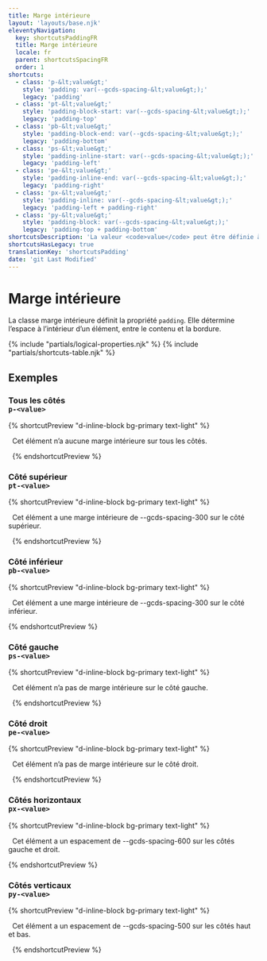 ```yaml
---
title: Marge intérieure
layout: 'layouts/base.njk'
eleventyNavigation:
  key: shortcutsPaddingFR
  title: Marge intérieure
  locale: fr
  parent: shortcutsSpacingFR
  order: 1
shortcuts:
  - class: 'p-&lt;value&gt;'
    style: 'padding: var(--gcds-spacing-&lt;value&gt;);'
    legacy: 'padding'
  - class: 'pt-&lt;value&gt;'
    style: 'padding-block-start: var(--gcds-spacing-&lt;value&gt;);'
    legacy: 'padding-top'
  - class: 'pb-&lt;value&gt;'
    style: 'padding-block-end: var(--gcds-spacing-&lt;value&gt;);'
    legacy: 'padding-bottom'
  - class: 'ps-&lt;value&gt;'
    style: 'padding-inline-start: var(--gcds-spacing-&lt;value&gt;);'
    legacy: 'padding-left'
  - class: 'pe-&lt;value&gt;'
    style: 'padding-inline-end: var(--gcds-spacing-&lt;value&gt;);'
    legacy: 'padding-right'
  - class: 'px-&lt;value&gt;'
    style: 'padding-inline: var(--gcds-spacing-&lt;value&gt;);'
    legacy: 'padding-left + padding-right'
  - class: 'py-&lt;value&gt;'
    style: 'padding-block: var(--gcds-spacing-&lt;value&gt;);'
    legacy: 'padding-top + padding-bottom'
shortcutsDescription: 'La valeur <code>value</code> peut être définie à l’une de nos <a href="/fr/styles/espacement/">unités d’espacement prédéfinies</a> (<code>0</code> - <code>1250</code>).'
shortcutsHasLegacy: true
translationKey: 'shortcutsPadding'
date: 'git Last Modified'
---
```


# Marge intérieure

La classe marge intérieure définit la propriété `padding`. Elle détermine l’espace à l’intérieur d’un élément, entre le contenu et la bordure.

{% include "partials/logical-properties.njk" %}
{% include "partials/shortcuts-table.njk" %}

## Exemples

### Tous les côtés<br/>`p-<value>`

{% shortcutPreview "d-inline-block bg-primary text-light" %}

<p class="p-0">
  Cet élément n’a aucune marge intérieure sur tous les côtés.
</p> 
{% endshortcutPreview %}

### Côté supérieur<br/>`pt-<value>`

{% shortcutPreview "d-inline-block bg-primary text-light" %}

<p class="pt-300">
  Cet élément a une marge intérieure de --gcds-spacing-300 sur le côté supérieur.
</p> 
{% endshortcutPreview %}

### Côté inférieur<br/>`pb-<value>`

{% shortcutPreview "d-inline-block bg-primary text-light" %}

<p class="pb-300">
  Cet élément a une marge intérieure de --gcds-spacing-300 sur le côté inférieur.
</p>
{% endshortcutPreview %}

### Côté gauche<br/>`ps-<value>`

{% shortcutPreview "d-inline-block bg-primary text-light" %}

<p class="p-300 ps-0">
  Cet élément n’a pas de marge intérieure sur le côté gauche.
</p> 
{% endshortcutPreview %}

### Côté droit<br/>`pe-<value>`

{% shortcutPreview "d-inline-block bg-primary text-light" %}

<p class="p-300 pe-0">
  Cet élément n’a pas de marge intérieure sur le côté droit.
</p> 
{% endshortcutPreview %}

### Côtés horizontaux<br/>`px-<value>`

{% shortcutPreview "d-inline-block bg-primary text-light" %}

<p class="px-600">
  Cet élément a un espacement de --gcds-spacing-600 sur les côtés gauche et droit.
</p>
{% endshortcutPreview %}

### Côtés verticaux<br/>`py-<value>`

{% shortcutPreview "d-inline-block bg-primary text-light" %}

<p class="py-500">
  Cet élément a un espacement de --gcds-spacing-500 sur les côtés haut et bas.
</p> 
{% endshortcutPreview %}
